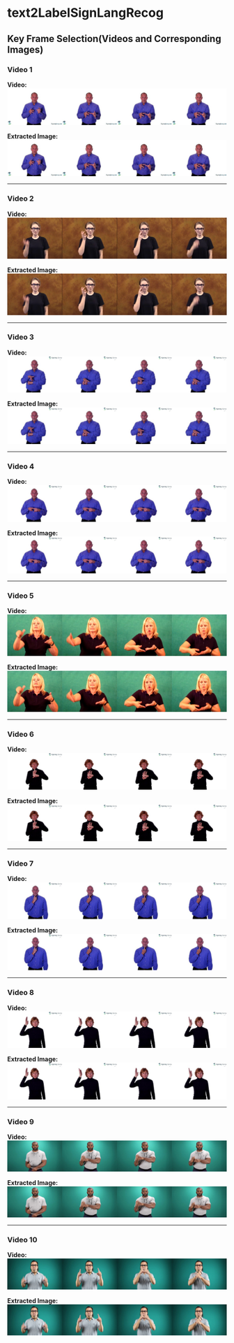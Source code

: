 # text2LabelSignLangRecog

## Key Frame Selection(Videos and Corresponding Images)


### Video 1
**Video:**  
[![04430.mp4](output/04430.jpg)](test_video/04430.mp4)

**Extracted Image:**  
![04430.jpg](output/04430.jpg)

---

### Video 2
**Video:**  
[![06650.mp4](output/06650.jpg)](test_video/06650.mp4)

**Extracted Image:**  
![06650.jpg](output/06650.jpg)

---

### Video 3
**Video:**  
[![07475.mp4](output/07475.jpg)](test_video/07475.mp4)

**Extracted Image:**  
![07475.jpg](output/07475.jpg)

---

### Video 4
**Video:**  
[![15606.mp4](output/15606.jpg)](test_video/15606.mp4)

**Extracted Image:**  
![15606.jpg](output/15606.jpg)

---

### Video 5
**Video:**  
[![30385.mp4](output/30385.jpg)](test_video/30385.mp4)

**Extracted Image:**  
![30385.jpg](output/30385.jpg)

---

### Video 6
**Video:**  
[![44900.mp4](output/44900.jpg)](test_video/44900.mp4)

**Extracted Image:**  
![44900.jpg](output/44900.jpg)

---

### Video 7
**Video:**  
[![50508.mp4](output/50508.jpg)](test_video/50508.mp4)

**Extracted Image:**  
![50508.jpg](output/50508.jpg)

---

### Video 8
**Video:**  
[![53706.mp4](output/53706.jpg)](test_video/53706.mp4)

**Extracted Image:**  
![53706.jpg](output/53706.jpg)

---

### Video 9
**Video:**  
[![65140.mp4](output/65140.jpg)](test_video/65140.mp4)

**Extracted Image:**  
![65140.jpg](output/65140.jpg)

---

### Video 10
**Video:**  
[![65388.mp4](output/65388.jpg)](test_video/65388.mp4)

**Extracted Image:**  
![65388.jpg](output/65388.jpg)
